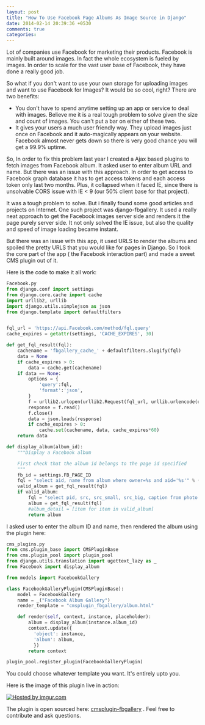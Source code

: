 ```yaml
---
layout: post
title: "How To Use Facebook Page Albums As Image Source in Django"
date: 2014-02-14 20:39:36 +0530
comments: true
categories: 
---
```


Lot of companies use Facebook for marketing their products. Facebook is mainly built around images. In fact the whole ecosystem is fueled by images. In order to scale for the vast user base of Facebook, they have done a really good job. 

So what if you don't want to use your own storage for uploading images and want to use Facebook for Images? It would be so cool, right?
There are two benefits:

- You don't have to spend anytime setting up an app or service to deal with images. Believe me it is a real tough problem to solve given the size and count of images. You can't put a bar on either of these two.
- It gives your users a much user friendly way. They upload images just once on Facebook and it auto-magically appears on your website. Facebook almost never gets down so there is very good chance you will get a 99.9% uptime. 

So, In order to fix this problem last year I created a Ajax based plugins to fetch images from Facebook album. It asked user to enter album URL and name. But there was an issue with this approach. In order to get access to Facebook graph database it has to get access tokens and each access token only last two months. Plus, it collapsed when it faced IE, since there is unsolvable CORS issue with IE < 9 (our 50% client base for that project).


It was a tough problem to solve. But i finally found some good articles and projects on Internet. One such project was django-fbgallery. It used a really neat approach to get the Facebook images server side and renders it the page purely server side. It not only solved the IE issue, but also the quality and speed of image loading became instant.

But there was an issue with this app, it used URLS to render the albums and spoiled the pretty URLS that you would like for pages in Django. So I took the core part of the app ( the Facebook interaction part) and made a sweet CMS plugin out of it. 

Here is the code to make it all work:

```python
Facebook.py 
from django.conf import settings
from django.core.cache import cache
import urllib2, urllib
import django.utils.simplejson as json
from django.template import defaultfilters


fql_url = 'https://api.Facebook.com/method/fql.query'
cache_expires = getattr(settings, 'CACHE_EXPIRES', 30)

def get_fql_result(fql):
    cachename = 'fbgallery_cache_' + defaultfilters.slugify(fql)
    data = None
    if cache_expires > 0:
        data = cache.get(cachename)
    if data == None: 
        options = {
            'query':fql,
            'format':'json',
        }
        f = urllib2.urlopen(urllib2.Request(fql_url, urllib.urlencode(options)))
        response = f.read()
        f.close()  
        data = json.loads(response)
        if cache_expires > 0:
            cache.set(cachename, data, cache_expires*60)
    return data

def display_album(album_id):
    """Display a Facebook album

    First check that the album id belongs to the page id specified
    """
    fb_id = settings.FB_PAGE_ID
    fql = "select aid, name from album where owner=%s and aid='%s'" % (fb_id, album_id)
    valid_album = get_fql_result(fql)
    if valid_album:
        fql = "select pid, src, src_small, src_big, caption from photo where aid = '%s'  order by created desc" % album_id
        album = get_fql_result(fql)
        #album_detail = [item for item in valid_album]       
        return album
```

I asked user to enter the album ID and name, then rendered the album using the plugin here:


```python
cms_plugins.py 
from cms.plugin_base import CMSPluginBase
from cms.plugin_pool import plugin_pool
from django.utils.translation import ugettext_lazy as _
from Facebook import display_album

from models import FacebookGallery

class FacebookGalleryPlugin(CMSPluginBase):
    model = FacebookGallery
    name = _("Facebook Album Gallery")
    render_template = "cmsplugin_fbgallery/album.html"

    def render(self, context, instance, placeholder):
        album = display_album(instance.album_id)
        context.update({
          'object': instance,
          'album': album,
          })
        return context

plugin_pool.register_plugin(FacebookGalleryPlugin)
```

You could choose whatever template you want. It's entirely upto you.  

Here is the image of this plugin live in action: 

<a href="http://imgur.com/dmrxcXh"><img src="http://i.imgur.com/dmrxcXh.png" title="Hosted by imgur.com" /></a>

The plugin is open sourced here: [cmsplugin-fbgallery](https://github.com/changer/cmsplugin-fbgallery) . Feel free to contribute and ask questions.
